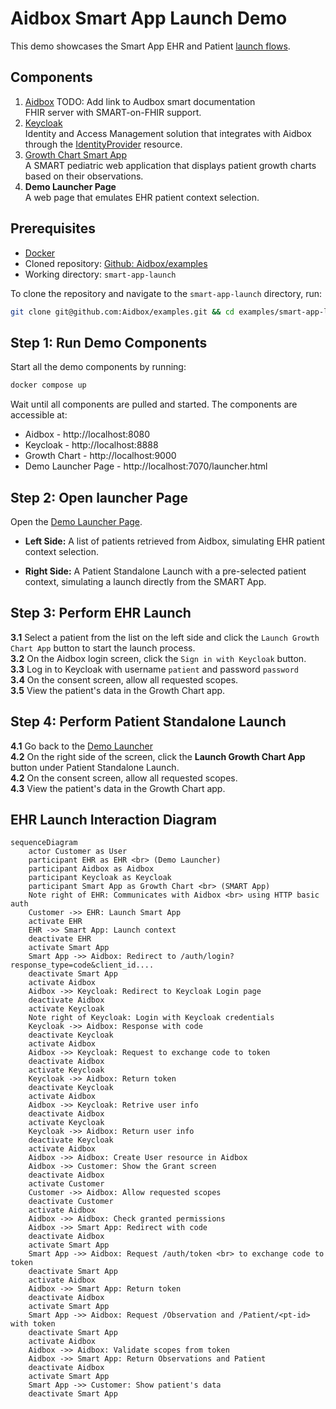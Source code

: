 # Aidbox Smart App Launch Demo

This demo showcases the Smart App EHR and Patient [launch flows](https://hl7.org/fhir/smart-app-launch/app-launch.html). 

## Components

1. [Aidbox](https://docs.aidbox.app/) TODO: Add link to Audbox smart documentation   
    FHIR server with SMART-on-FHIR support.
2. [Keycloak](https://www.keycloak.org/)   
    Identity and Access Management solution that integrates with Aidbox through the [IdentityProvider](https://docs.aidbox.app/modules/security-and-access-control/set-up-external-identity-provider) resource.
3. [Growth Chart Smart App](https://github.com/smart-on-fhir/growth-chart-app)    
    A SMART pediatric web application that displays patient growth charts based on their observations.
4. **Demo Launcher Page**  
   A web page that emulates EHR patient context selection.

## Prerequisites

- [Docker](https://www.docker.com/)
- Cloned repository: [Github: Aidbox/examples](https://github.com/Aidbox/examples/tree/main)
- Working directory: `smart-app-launch`

To clone the repository and navigate to the `smart-app-launch` directory, run:

``` sh
git clone git@github.com:Aidbox/examples.git && cd examples/smart-app-launch 
```

## Step 1: Run Demo Components

Start all the demo components by running:

```sh
docker compose up
```

Wait until all components are pulled and started. The components are accessible at:

- Aidbox - http://localhost:8080   
- Keycloak - http://localhost:8888    
- Growth Chart - http://localhost:9000    
- Demo Launcher Page - http://localhost:7070/launcher.html


## Step 2: Open launcher Page

Open the [Demo Launcher Page](http://localhost:7070/launcher.html).

- **Left Side:** A list of patients retrieved from Aidbox, simulating EHR patient context selection.   

- **Right Side:** A Patient Standalone Launch with a pre-selected patient context, simulating a launch directly from the SMART App.

## Step 3: Perform EHR Launch

**3.1** Select a patient from the list on the left side and click the `Launch Growth Chart App` button to start the launch process.   
**3.2** On the Aidbox login screen, click the `Sign in with Keycloak` button.     
**3.3** Log in to Keycloak with username `patient` and password `password`   
**3.4** On the consent screen, allow all requested scopes.       
**3.5** View the patient's data in the Growth Chart app.   

## Step 4: Perform Patient Standalone Launch

**4.1** Go back to the [Demo Launcher](http://localhost:7070/launcher.html)   
**4.2** On the right side of the screen, click the **Launch Growth Chart App** button under Patient Standalone Launch.     
**4.2** On the consent screen, allow all requested scopes.     
**4.3** View the patient's data in the Growth Chart app.

## EHR Launch Interaction Diagram

```mermaid
sequenceDiagram
    actor Customer as User
    participant EHR as EHR <br> (Demo Launcher)
    participant Aidbox as Aidbox 
    participant Keycloak as Keycloak 
    participant Smart App as Growth Chart <br> (SMART App)
    Note right of EHR: Communicates with Aidbox <br> using HTTP basic auth
    Customer ->> EHR: Launch Smart App
    activate EHR
    EHR ->> Smart App: Launch context
    deactivate EHR
    activate Smart App
    Smart App ->> Aidbox: Redirect to /auth/login?response_type=code&client_id....
    deactivate Smart App
    activate Aidbox
    Aidbox ->> Keycloak: Redirect to Keycloak Login page 
    deactivate Aidbox
    activate Keycloak 
    Note right of Keycloak: Login with Keycloak credentials
    Keycloak ->> Aidbox: Response with code
    deactivate Keycloak
    activate Aidbox
    Aidbox ->> Keycloak: Request to exchange code to token
    deactivate Aidbox 
    activate Keycloak 
    Keycloak ->> Aidbox: Return token 
    deactivate Keycloak
    activate Aidbox
    Aidbox ->> Keycloak: Retrive user info
    deactivate Aidbox 
    activate Keycloak
    Keycloak ->> Aidbox: Return user info 
    deactivate Keycloak
    activate Aidbox
    Aidbox ->> Aidbox: Create User resource in Aidbox  
    Aidbox ->> Customer: Show the Grant screen 
    deactivate Aidbox 
    activate Customer
    Customer ->> Aidbox: Allow requested scopes  
    deactivate Customer
    activate Aidbox
    Aidbox ->> Aidbox: Check granted permissions
    Aidbox ->> Smart App: Redirect with code
    deactivate Aidbox 
    activate Smart App
    Smart App ->> Aidbox: Request /auth/token <br> to exchange code to token
    deactivate Smart App
    activate Aidbox
    Aidbox ->> Smart App: Return token
    deactivate Aidbox 
    activate Smart App
    Smart App ->> Aidbox: Request /Observation and /Patient/<pt-id> with token
    deactivate Smart App
    activate Aidbox
    Aidbox ->> Aidbox: Validate scopes from token
    Aidbox ->> Smart App: Return Observations and Patient
    deactivate Aidbox 
    activate Smart App
    Smart App ->> Customer: Show patient's data
    deactivate Smart App
```

